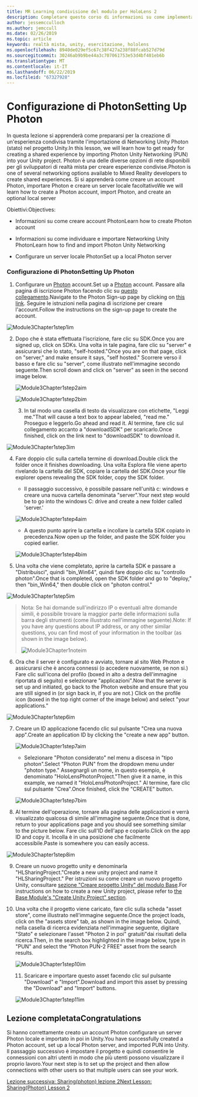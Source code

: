 ```yaml
---
title: MR Learning condivisione del modulo per HoloLens 2
description: Completare questo corso di informazioni su come implementare esperienze condivise con più utenti all'interno di un'applicazione 2 HoloLens.
author: jessemcculloch
ms.author: jemccull
ms.date: 02/26/2019
ms.topic: article
keywords: realtà mista, unity, esercitazione, hololens
ms.openlocfilehash: 8940de029ef5c67c38f427a238f88fcab527d79d
ms.sourcegitcommit: 30246ab9b9be44a3c707061753e53d4bf401eb6b
ms.translationtype: MT
ms.contentlocale: it-IT
ms.lasthandoff: 06/22/2019
ms.locfileid: "67327928"
---
```

# <a name="setting-up-photon"></a><span data-ttu-id="9bb39-104">Configurazione di Photon</span><span class="sxs-lookup"><span data-stu-id="9bb39-104">Setting Up Photon</span></span>

<span data-ttu-id="9bb39-105">In questa lezione si apprenderà come prepararsi per la creazione di un'esperienza condivisa tramite l'importazione di Networking Unity Photon (stato) nel progetto Unity.</span><span class="sxs-lookup"><span data-stu-id="9bb39-105">In this lesson, we will learn how to get ready for creating a shared experience by importing Photon Unity Networking (PUN) into your Unity project.</span></span> <span data-ttu-id="9bb39-106">Photon è una delle diverse opzioni di rete disponibili per gli sviluppatori di realtà mista per creare esperienze condivise.</span><span class="sxs-lookup"><span data-stu-id="9bb39-106">Photon is one of several networking options available to Mixed Reality developers to create shared experiences.</span></span> <span data-ttu-id="9bb39-107">Si si apprenderà come creare un account Photon, importare Photon e creare un server locale facoltativo</span><span class="sxs-lookup"><span data-stu-id="9bb39-107">We we will learn how to create a Photon account, import Photon, and create an optional local server</span></span>

<span data-ttu-id="9bb39-108">Obiettivi:</span><span class="sxs-lookup"><span data-stu-id="9bb39-108">Objectives:</span></span>

* <span data-ttu-id="9bb39-109">Informazioni su come creare account Photon</span><span class="sxs-lookup"><span data-stu-id="9bb39-109">Learn how to create Photon account</span></span>

* <span data-ttu-id="9bb39-110">Informazioni su come individuare e importare Networking Unity Photon</span><span class="sxs-lookup"><span data-stu-id="9bb39-110">Learn how to find and import Photon Unity Networking</span></span>

* <span data-ttu-id="9bb39-111">Configurare un server locale Photon</span><span class="sxs-lookup"><span data-stu-id="9bb39-111">Set up a local Photon server</span></span>

  

### <a name="setting-up-photon"></a><span data-ttu-id="9bb39-112">Configurazione di Photon</span><span class="sxs-lookup"><span data-stu-id="9bb39-112">Setting Up Photon</span></span>

1. <span data-ttu-id="9bb39-113">Configurare un [Photon](https://dashboard.photonengine.com/en-US/Account/SignUp) account.</span><span class="sxs-lookup"><span data-stu-id="9bb39-113">Set up a [Photon](https://dashboard.photonengine.com/en-US/Account/SignUp) account.</span></span> <span data-ttu-id="9bb39-114">Passare alla pagina di iscrizione Photon facendo clic su [questo collegamento](https://dashboard.photonengine.com/en-US/Account/SignUp).</span><span class="sxs-lookup"><span data-stu-id="9bb39-114">Navigate to the Photon Sign-up page by clicking on [this link](https://dashboard.photonengine.com/en-US/Account/SignUp).</span></span> <span data-ttu-id="9bb39-115">Seguire le istruzioni nella pagina di iscrizione per creare l'account.</span><span class="sxs-lookup"><span data-stu-id="9bb39-115">Follow the instructions on the sign-up page to create the account.</span></span> 
   

![Module3Chapter1step1im](images/module3chapter1step1im.PNG)

2. <span data-ttu-id="9bb39-117">Dopo che è stata effettuata l'iscrizione, fare clic su SDK.</span><span class="sxs-lookup"><span data-stu-id="9bb39-117">Once you are signed up, click on SDKs.</span></span> <span data-ttu-id="9bb39-118">Una volta in tale pagina, fare clic su "server" e assicurarsi che lo stato, "self-hosted."</span><span class="sxs-lookup"><span data-stu-id="9bb39-118">Once you are on that page, click on "server," and make ensure it says, "self hosted."</span></span> <span data-ttu-id="9bb39-119">Scorrere verso il basso e fare clic su "server", come illustrato nell'immagine secondo seguente.</span><span class="sxs-lookup"><span data-stu-id="9bb39-119">Then scroll down and click on "server" as seen in the second image below.</span></span>

   

   ![Module3Chapter1step2aim](images/module3chapter1step2aim.PNG)

   ![Module3Chapter1step2bim](images/module3chapter1step2bim.PNG)
   
   3. <span data-ttu-id="9bb39-122">In tal modo una casella di testo da visualizzare con etichette, "Leggi me."</span><span class="sxs-lookup"><span data-stu-id="9bb39-122">That will cause a text box to appear labeled, "read me."</span></span> <span data-ttu-id="9bb39-123">Proseguo e leggerlo.</span><span class="sxs-lookup"><span data-stu-id="9bb39-123">Go ahead and read it.</span></span> <span data-ttu-id="9bb39-124">Al termine, fare clic sul collegamento accanto a "downloadSDK" per scaricarlo.</span><span class="sxs-lookup"><span data-stu-id="9bb39-124">Once finished, click on the link next to "downloadSDK" to download it.</span></span>


![Module3Chapter1step3im](images/module3chapter1step3im.PNG)

4. <span data-ttu-id="9bb39-126">Fare doppio clic sulla cartella termine di download.</span><span class="sxs-lookup"><span data-stu-id="9bb39-126">Double click the folder once it finishes downloading.</span></span>  <span data-ttu-id="9bb39-127">Una volta Esplora file viene aperto rivelando la cartella del SDK, copiare la cartella del SDK.</span><span class="sxs-lookup"><span data-stu-id="9bb39-127">Once your file explorer opens revealing the SDK folder, copy the SDK folder.</span></span>
   
   - <span data-ttu-id="9bb39-128">Il passaggio successivo, è possibile passare nell'unità c: windows e creare una nuova cartella denominata "server".</span><span class="sxs-lookup"><span data-stu-id="9bb39-128">Your next step would be to go into the windows C: drive and create a new folder called 'server.'</span></span>
   
   ![Module3Chapter1step4aim](images/module3chapter1step4aim.PNG)
   
   - <span data-ttu-id="9bb39-130">A questo punto aprire la cartella e incollare la cartella SDK copiato in precedenza.</span><span class="sxs-lookup"><span data-stu-id="9bb39-130">Now open up the folder, and paste the SDK folder you copied earlier.</span></span>
   
   ![Module3Chapter1step4bim](images/module3chapter1step4bim.PNG)
   
5. <span data-ttu-id="9bb39-132">Una volta che viene completato, aprire la cartella SDK e passare a "Distribuisci", quindi "bin_Win64", quindi fare doppio clic su "controllo photon".</span><span class="sxs-lookup"><span data-stu-id="9bb39-132">Once that is completed, open the SDK folder and go to "deploy," then "bin_Win64," then double click on "photon control."</span></span>


![Module3Chapter1step5im](images/module3chapter1step5im.PNG)

> <span data-ttu-id="9bb39-134">Nota: Se hai domande sull'indirizzo IP o eventuali altre domande simili, è possibile trovare la maggior parte delle informazioni sulla barra degli strumenti (come illustrato nell'immagine seguente).</span><span class="sxs-lookup"><span data-stu-id="9bb39-134">Note: If you have any questions about IP address, or any other similar questions, you can find most of your information in the toolbar (as shown in the image below).</span></span>
>
> ![Module3Chapter1noteim](images/module3chapter1noteim.PNG)

6. <span data-ttu-id="9bb39-136">Ora che il server è configurato e avviato, tornare al sito Web Photon e assicurarsi che è ancora connessi (o accedere nuovamente, se non si.) Fare clic sull'icona del profilo (boxed in alto a destra dell'immagine riportata di seguito) e selezionare "applicazioni".</span><span class="sxs-lookup"><span data-stu-id="9bb39-136">Now that the server is set up and initiated, go back to the Photon website and ensure that you are still signed in (or sign back in, if you are not.) Click on the profile icon (boxed in the top right corner of the image below) and select "your applications."</span></span>
   

![Module3Chapter1step6im](images/module3chapter1step6im.PNG)

7. <span data-ttu-id="9bb39-138">Creare un ID applicazione facendo clic sul pulsante "Crea una nuova app".</span><span class="sxs-lookup"><span data-stu-id="9bb39-138">Create an application ID by clicking the "create a new app" button.</span></span>

   ![Module3Chapter1step7aim](images/module3chapter1step7aim.PNG)

   - <span data-ttu-id="9bb39-140">Selezionare "Photon considerato" nel menu a discesa in "tipo photon".</span><span class="sxs-lookup"><span data-stu-id="9bb39-140">Select "Photon PUN" from the dropdown menu under "photon type."</span></span> <span data-ttu-id="9bb39-141">Assegnargli un nome, in questo esempio, è denominato "HoloLensPhotonProject."</span><span class="sxs-lookup"><span data-stu-id="9bb39-141">Then give it a name, in this example, we named it "HoloLensPhotonProject."</span></span> <span data-ttu-id="9bb39-142">Al termine, fare clic sul pulsante "Crea".</span><span class="sxs-lookup"><span data-stu-id="9bb39-142">Once finished, click the "CREATE" button.</span></span>

   ![Module3Chapter1step7bim](images/module3chapter1step7bim.PNG)

8. <span data-ttu-id="9bb39-144">Al termine dell'operazione, tornare alla pagina delle applicazioni e verrà visualizzato qualcosa di simile all'immagine seguente.</span><span class="sxs-lookup"><span data-stu-id="9bb39-144">Once that is done, return to your applications page and you should see something similar to the picture below.</span></span> <span data-ttu-id="9bb39-145">Fare clic sull'ID dell'app e copiarlo.</span><span class="sxs-lookup"><span data-stu-id="9bb39-145">Click on the app ID and copy it.</span></span> <span data-ttu-id="9bb39-146">Incolla è in una posizione che facilmente accessibile.</span><span class="sxs-lookup"><span data-stu-id="9bb39-146">Paste is somewhere you can easily access.</span></span>  
   

![Module3Chapter1step8im](images/module3chapter1step8im.PNG)

9. <span data-ttu-id="9bb39-148">Creare un nuovo progetto unity e denominarla "HLSharingProject."</span><span class="sxs-lookup"><span data-stu-id="9bb39-148">Create a new unity project and name it "HLSharingProject."</span></span> <span data-ttu-id="9bb39-149">Per istruzioni su come creare un nuovo progetto Unity, consultare [sezione "Creare progetto Unity" del modulo Base](https://docs.microsoft.com/en-us/windows/mixed-reality/mrlearning-base-ch1#create-new-unity-project).</span><span class="sxs-lookup"><span data-stu-id="9bb39-149">For instructions on how to create a new Unity project, please refer to [the Base Module's "Create Unity Project" section](https://docs.microsoft.com/en-us/windows/mixed-reality/mrlearning-base-ch1#create-new-unity-project).</span></span> 


10. <span data-ttu-id="9bb39-150">Una volta che il progetto viene caricato, fare clic sulla scheda "asset store", come illustrato nell'immagine seguente.</span><span class="sxs-lookup"><span data-stu-id="9bb39-150">Once the project loads, click on the "assets store" tab, as shown in the image below.</span></span> <span data-ttu-id="9bb39-151">Quindi, nella casella di ricerca evidenziata nell'immagine seguente, digitare "Stato" e selezionare l'asset "Photon 2 in poi" gratuiti"dai risultati della ricerca.</span><span class="sxs-lookup"><span data-stu-id="9bb39-151">Then, in the search box highlighted in the image below, type in "PUN" and select the "Photon PUN-2 FREE" asset from the search results.</span></span> 

    ![Module3Chapter1step10im](images/module3chapter1step10im.PNG)
    
    11. <span data-ttu-id="9bb39-153">Scaricare e importare questo asset facendo clic sul pulsante "Download" e "Import".</span><span class="sxs-lookup"><span data-stu-id="9bb39-153">Download and import this asset by pressing the "Download" and "Import" buttons.</span></span>
    
    ![Module3Chapter1step11im](images/module3chapter1step11im.PNG)

## <a name="congratulations"></a><span data-ttu-id="9bb39-155">Lezione completata</span><span class="sxs-lookup"><span data-stu-id="9bb39-155">Congratulations</span></span>

<span data-ttu-id="9bb39-156">Si hanno correttamente creato un account Photon configurare un server Photon locale e importato in poi in Unity.</span><span class="sxs-lookup"><span data-stu-id="9bb39-156">You have successfully created a Photon account, set up a local Photon server, and imported PUN into Unity.</span></span> <span data-ttu-id="9bb39-157">Il passaggio successivo è impostare il progetto e quindi consentire le connessioni con altri utenti in modo che più utenti possono visualizzare il proprio lavoro.</span><span class="sxs-lookup"><span data-stu-id="9bb39-157">Your next step is to set up the project and then allow connections with other users so that multiple users can see your work.</span></span> 

<span data-ttu-id="9bb39-158">[Lezione successiva: Sharing(photon) lezione 2](mrlearning-sharing(photon)-ch2.md)</span><span class="sxs-lookup"><span data-stu-id="9bb39-158">[Next Lesson: Sharing(Photon) Lesson 2](mrlearning-sharing(photon)-ch2.md)</span></span>

